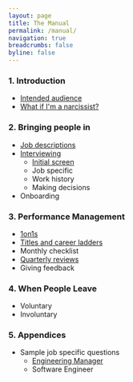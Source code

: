 ```yaml
---
layout: page
title: The Manual
permalink: /manual/
navigation: true
breadcrumbs: false
byline: false
---
```


### 1. Introduction
* [Intended audience](/manual/audience)
* [What if I'm a narcissist?](/manual/narcissist)

### 2. Bringing people in
* [Job descriptions](/manual/in/job-descriptions/)
* [Interviewing](/manual/in/interviewing/)
  * [Initial screen](/manual/in/screen)
  * Job specific
  * Work history
  * Making decisions
* Onboarding

### 3. Performance Management
* [1on1s](/manual/performance/1on1s/)
* [Titles and career ladders](/manual/performance/titles-and-career-ladders/)
* Monthly checklist
* [Quarterly reviews](/manual/performance/quarterly/)
* Giving feedback

### 4. When People Leave 
* Voluntary
* Involuntary

### 5. Appendices
* Sample job specific questions
  * [Engineering Manager](/manual/appendices/questions/engineering-manager/)
  * Software Engineer

